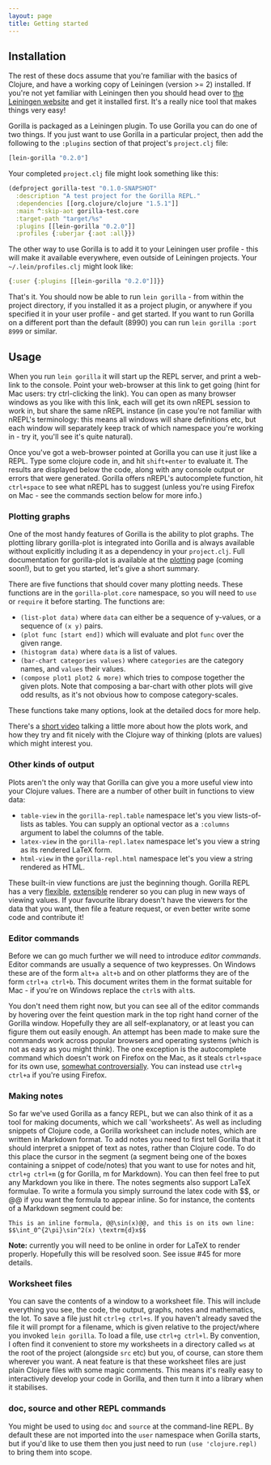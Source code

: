 ```yaml
---
layout: page
title: Getting started
---
```


## Installation

The rest of these docs assume that you're familiar with the basics of Clojure, and have a working copy of Leiningen
(version >= 2) installed. If you're not yet familiar with Leiningen then you should head over to
[the Leiningen website](http://leiningen.org) and get it installed first. It's a really nice tool that makes things very
easy!

Gorilla is packaged as a Leiningen plugin. To use Gorilla you can do one of two things. If you just want to use Gorilla
in a particular project, then add the following to the `:plugins` section of that project's `project.clj` file:

```clojure
[lein-gorilla "0.2.0"]
```
Your completed `project.clj` file might look something like this:

```clojure
(defproject gorilla-test "0.1.0-SNAPSHOT"
  :description "A test project for the Gorilla REPL."
  :dependencies [[org.clojure/clojure "1.5.1"]]
  :main ^:skip-aot gorilla-test.core
  :target-path "target/%s"
  :plugins [[lein-gorilla "0.2.0"]]
  :profiles {:uberjar {:aot :all}})
```
The other way to use Gorilla is to add it to your Leiningen user profile - this will make it available everywhere, even
outside of Leiningen projects. Your `~/.lein/profiles.clj` might look like:

```clojure
{:user {:plugins [[lein-gorilla "0.2.0"]]}}
```

That's it. You should now be able to run `lein gorilla` - from within the project directory, if you installed it as a
project plugin, or anywhere if you specified it in your user profile - and get started. If you want to run Gorilla on a
different port than the default (8990) you can run `lein gorilla :port 8999` or similar.


## Usage

When you run `lein gorilla` it will start up the REPL server, and print a web-link to the console. Point your
web-browser at this link to get going (hint for Mac users: try ctrl-clicking the link). You can open as many browser
windows as you like with this link, each will get its own nREPL session to work in, but share the same nREPL instance
(in case you're not familiar with nREPL's terminology: this means all windows will share definitions etc, but each
window will separately keep track of which namespace you're working in - try it, you'll see it's quite natural).

Once you've got a web-browser pointed at Gorilla you can use it just like a REPL. Type some clojure code in, and hit
`shift+enter` to evaluate it. The results are displayed below the code, along with any console output or errors that
were generated. Gorilla offers nREPL's autocomplete function, hit `ctrl+space` to see what nREPL has to suggest (unless
 you're using Firefox on Mac - see the commands section below for more info.)

### Plotting graphs

One of the most handy features of Gorilla is the ability to plot graphs. The plotting library
gorilla-plot is integrated into Gorilla and is always available without
explicitly including it as a dependency in your `project.clj`. Full documentation for gorilla-plot is available at the
[plotting](/plotting.html) page (coming soon!), but to get you started, let's give a short summary.

There are five functions that should cover many plotting needs. These functions are in the `gorilla-plot.core`
namespace, so you will need to `use` or `require` it before starting. The functions are:

- `(list-plot data)` where `data` can either be a sequence of y-values, or a sequence of `(x y)` pairs.
- `(plot func [start end])` which will evaluate and plot `func` over the given range.
- `(histogram data)` where `data` is a list of values.
- `(bar-chart categories values)` where `categories` are the category names, and `values` their values.
- `(compose plot1 plot2 & more)` which tries to compose together the given plots. Note that composing a bar-chart with
other plots will give odd results, as it's not obvious how to compose category-scales.

These functions take many options, look at the detailed docs for more help.

There's a [short video](https://vimeo.com/87139900) talking a little more about how the plots work, and how they try and
fit nicely with the Clojure way of thinking (plots are values) which might interest you.

### Other kinds of output

Plots aren't the only way that Gorilla can give you a more useful view into your Clojure values. There are a number of
other built in functions to view data:

- `table-view` in the `gorilla-repl.table` namespace let's you view lists-of-lists as tables. You can supply an
  optional vector as a `:columns` argument to label the columns of the table.
- `latex-view` in the `gorilla-repl.latex` namespace let's you view a string as its rendered LaTeX form.
- `html-view` in the `gorilla-repl.html` namespace let's you view a string rendered as HTML.

These built-in view functions are just the beginning though. Gorilla REPL has a very
[flexible](https://vimeo.com/89529751), [extensible](https://vimeo.com/89532785) renderer so you can
plug in new ways of viewing values. If your favourite library doesn't have the viewers for the data that you want, then
file a feature request, or even better write some code and contribute it!


### Editor commands

Before we can go much further we will need to introduce *editor commands*. Editor commands are usually a sequence of two
keypresses. On Windows these are of the form `alt+a alt+b` and on other platforms they are of the form `ctrl+a ctrl+b`.
This document writes them in the format suitable for Mac - if you're on Windows replace the `ctrl`s with `alt`s.

You don't need them right now, but you can see all of the editor commands by hovering over the feint question mark in
the top right hand corner of the
Gorilla window. Hopefully they are all self-explanatory, or at least you can figure them out easily enough. An attempt
has been made to make sure the commands work across popular browsers and operating systems (which is not as easy as you
might think). The one exception is the autocomplete command which doesn't work on Firefox on the Mac, as it
steals `ctrl+space` for its own use, [somewhat controversially](https://bugzilla.mozilla.org/show_bug.cgi?id=435164).
You can instead use `ctrl+g ctrl+a` if you're using Firefox.

### Making notes

So far we've used Gorilla as a fancy REPL, but we can also think of it as a tool for making documents, which we call
'worksheets'. As well as including snippets of Clojure code, a Gorilla worksheet can include notes, which are written in
Markdown format. To add notes you need to first tell Gorilla that it should interpret a snippet of text as notes, rather
than Clojure code. To do this place the cursor in the segment (a segment being one of the boxes containing a snippet of
code/notes) that you want to use for notes and hit, `ctrl+g ctrl+m` (g for Gorilla, m for Markdown). You can then feel
free to put any Markdown you like in there. The notes segments also support LaTeX formulae. To write a formula you
simply surround the latex code with $$, or @@ if you want the formula to appear inline. So for instance, the contents of
a Markdown segment could be:

```
This is an inline formula, @@\sin(x)@@, and this is on its own line:
$$\int_0^{2\pi}\sin^2(x) \textrm{d}x$$
```

**Note:** currently you will need to be online in order for LaTeX to render properly. Hopefully this will be resolved soon.
See issue #45 for more details.

### Worksheet files

You can save the contents of a window to a worksheet file. This will include everything you see, the code, the output,
graphs, notes and mathematics, the lot. To save a file just hit `ctrl+g ctrl+s`. If you haven't already saved the file it will
prompt for a filename, which is given relative to the project/where you invoked `lein gorilla`. To load a file, use
`ctrl+g ctrl+l`. By convention, I often find it convenient to store my worksheets in a directory called `ws` at the root
of the project (alongside `src` etc) but you, of course, can store them wherever you want. A neat feature is that these
worksheet files are just plain Clojure files with some magic comments. This means it's really easy to interactively
develop your code in Gorilla, and then turn it into a library when it stabilises.


### doc, source and other REPL commands

You might be used to using `doc` and `source` at the command-line REPL. By default these are not imported into the
`user` namespace when Gorilla starts, but if you'd like to use them then you just need to run `(use 'clojure.repl)` to
bring them into scope.

